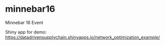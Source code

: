 # minnebar16
Minnebar 16 Event

Shiny app for demo: https://datadrivensupplychain.shinyapps.io/network_optimization_example/
